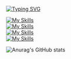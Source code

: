 
  <a href="https://git.io/typing-svg"><img src="https://readme-typing-svg.demolab.com?font=Kanit&size=40&center=false&vCenter=true&duration=3000&pause=1000&color=C77DBB&witdh=600&height=100&repeat=false&lines=public class Seung {" alt="Typing SVG" /></a>

<!-- lang -->
<!-- framework, library -->
<!-- db -->
<!-- tool -->

[![My Skills](https://skillicons.dev/icons?i=java,js)](https://skillicons.dev)  
[![My Skills](https://skillicons.dev/icons?i=spring,react)](https://skillicons.dev)  
[![My Skills](https://skillicons.dev/icons?i=mysql)](https://skillicons.dev)  
[![My Skills](https://skillicons.dev/icons?i=docker,aws)](https://skillicons.dev)  

![Anurag's GitHub stats](https://github-readme-stats.vercel.app/api?hide_border=true&username=miniato2&show_icons=true&theme=dracula)
